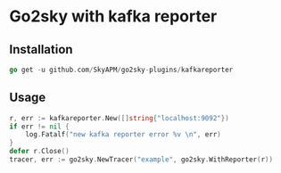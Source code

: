 # Go2sky with kafka reporter

## Installation

```go
go get -u github.com/SkyAPM/go2sky-plugins/kafkareporter
```

## Usage

```go
r, err := kafkareporter.New([]string{"localhost:9092"})
if err != nil {
    log.Fatalf("new kafka reporter error %v \n", err)
}
defer r.Close()
tracer, err := go2sky.NewTracer("example", go2sky.WithReporter(r))
```
